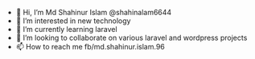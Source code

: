- 👋 Hi, I’m Md Shahinur Islam @shahinalam6644
- 👀 I’m interested in new technology
- 🌱 I’m currently learning laravel
- 💞️ I’m looking to collaborate on various laravel and wordpress projects
- 📫 How to reach me fb/md.shahinur.islam.96

<!---
shahinalam6644/shahinalam6644 is a ✨ special ✨ repository because its `README.md` (this file) appears on your GitHub profile.
You can click the Preview link to take a look at your changes.
--->
